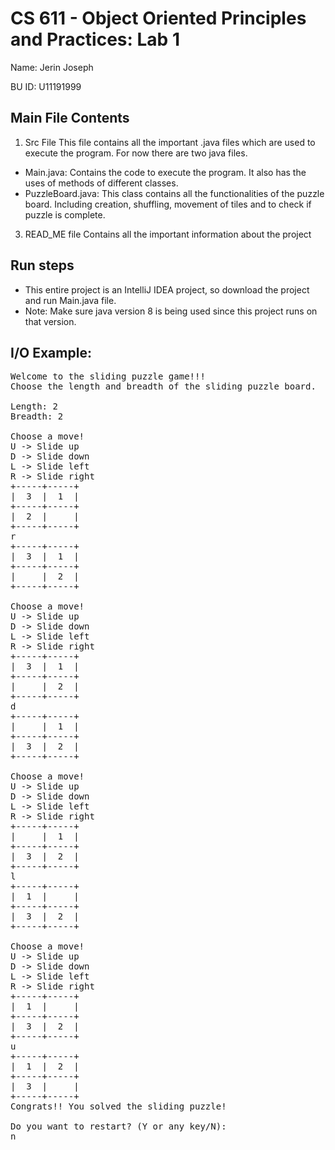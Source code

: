 # CS 611 - Object Oriented Principles and Practices: Lab 1

Name: Jerin Joseph

BU ID: U11191999

## Main File Contents

1. Src File
  This file contains all the important .java files which are used to execute the program. For now there are two java files.
  - Main.java: Contains the code to execute the program. It also has the uses of methods of different classes.
  - PuzzleBoard.java: This class contains all the functionalities of the puzzle board. Including creation, shuffling, movement of tiles and to check if puzzle is complete. 
3. READ_ME file
  Contains all the important information about the project

## Run steps
- This entire project is an IntelliJ IDEA project, so download the project and run Main.java file.
- Note: Make sure java version 8 is being used since this project runs on that version.

## I/O Example:
<pre>
Welcome to the sliding puzzle game!!!
Choose the length and breadth of the sliding puzzle board.

Length: 2
Breadth: 2

Choose a move!
U -> Slide up
D -> Slide down
L -> Slide left
R -> Slide right
+-----+-----+
|  3  |  1  |
+-----+-----+
|  2  |     |
+-----+-----+
r
+-----+-----+
|  3  |  1  |
+-----+-----+
|     |  2  |
+-----+-----+

Choose a move!
U -> Slide up
D -> Slide down
L -> Slide left
R -> Slide right
+-----+-----+
|  3  |  1  |
+-----+-----+
|     |  2  |
+-----+-----+
d
+-----+-----+
|     |  1  |
+-----+-----+
|  3  |  2  |
+-----+-----+

Choose a move!
U -> Slide up
D -> Slide down
L -> Slide left
R -> Slide right
+-----+-----+
|     |  1  |
+-----+-----+
|  3  |  2  |
+-----+-----+
l
+-----+-----+
|  1  |     |
+-----+-----+
|  3  |  2  |
+-----+-----+

Choose a move!
U -> Slide up
D -> Slide down
L -> Slide left
R -> Slide right
+-----+-----+
|  1  |     |
+-----+-----+
|  3  |  2  |
+-----+-----+
u
+-----+-----+
|  1  |  2  |
+-----+-----+
|  3  |     |
+-----+-----+
Congrats!! You solved the sliding puzzle!

Do you want to restart? (Y or any key/N):
n
</pre>
